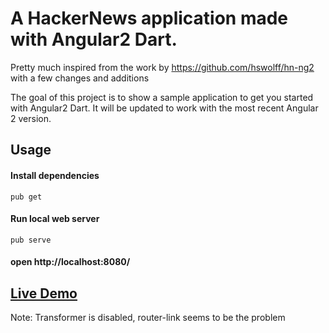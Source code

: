 # A HackerNews application made with Angular2 Dart.

Pretty much inspired from the work by https://github.com/hswolff/hn-ng2 with a few changes and additions

The goal of this project is to show a sample application to get you started with Angular2 Dart.
It will be updated to work with the most recent Angular 2 version. 

## Usage

#### Install dependencies 
`pub get`
#### Run local web server
`pub serve`
#### open http://localhost:8080/

## [Live Demo](https://andresaraujo.github.io/ng2_hackernews)


Note: Transformer is disabled, router-link seems to be the problem